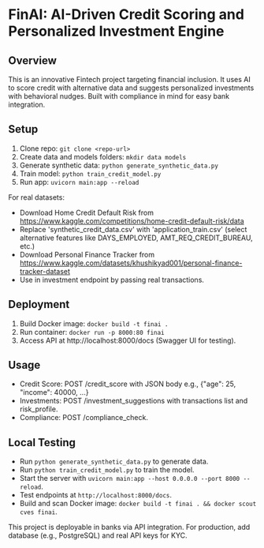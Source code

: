# FinAI: AI-Driven Credit Scoring and Personalized Investment Engine

## Overview
This is an innovative Fintech project targeting financial inclusion. It uses AI to score credit with alternative data and suggests personalized investments with behavioral nudges. Built with compliance in mind for easy bank integration.

## Setup
1. Clone repo: `git clone <repo-url>`
2. Create data and models folders: `mkdir data models`
3. Generate synthetic data: `python generate_synthetic_data.py`
4. Train model: `python train_credit_model.py`
5. Run app: `uvicorn main:app --reload`

For real datasets:
- Download Home Credit Default Risk from https://www.kaggle.com/competitions/home-credit-default-risk/data
- Replace 'synthetic_credit_data.csv' with 'application_train.csv' (select alternative features like DAYS_EMPLOYED, AMT_REQ_CREDIT_BUREAU, etc.)
- Download Personal Finance Tracker from https://www.kaggle.com/datasets/khushikyad001/personal-finance-tracker-dataset
- Use in investment endpoint by passing real transactions.

## Deployment
1. Build Docker image: `docker build -t finai .`
2. Run container: `docker run -p 8000:80 finai`
3. Access API at http://localhost:8000/docs (Swagger UI for testing).

## Usage
- Credit Score: POST /credit_score with JSON body e.g., {"age": 25, "income": 40000, ...}
- Investments: POST /investment_suggestions with transactions list and risk_profile.
- Compliance: POST /compliance_check.

## Local Testing
- Run `python generate_synthetic_data.py` to generate data.
- Run `python train_credit_model.py` to train the model.
- Start the server with `uvicorn main:app --host 0.0.0.0 --port 8000 --reload`.
- Test endpoints at `http://localhost:8000/docs`.
- Build and scan Docker image: `docker build -t finai . && docker scout cves finai`.

This project is deployable in banks via API integration. For production, add database (e.g., PostgreSQL) and real API keys for KYC.

